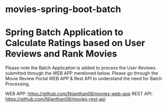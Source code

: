 # movies-spring-boot-batch

# Spring Batch Application to Calculate Ratings based on User Reviews and Rank Movies

Please note the Batch Application is added to process the User Reviews submitted through the WEB APP mentioned below. Please go through the Movie Review Portal WEB APP & Rest API to understand the need for Batch Processing.

WEB APP: https://github.com/Nijanthan08/movies-web-app
REST API: https://github.com/Nijanthan08/movies-rest-api

